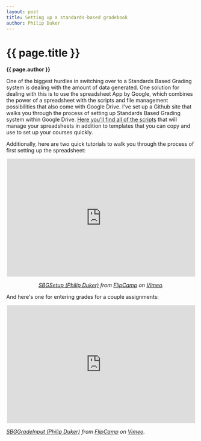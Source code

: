 ```yaml
---
layout: post
title: Setting up a standards-based gradebook
author: Philip Duker
---
```


{{ page.title }}  
================  
**{{ page.author }}**

One of the biggest hurdles in switching over to a Standards Based Grading system is dealing with the amount of data generated.  One solution for dealing with this is to use the spreadsheet App by Google, which combines the power of a spreadsheet with the scripts and file management possibilities that also come with Google Drive.  I've set up a Github site that walks you through the process of setting up Standards Based Grading system within Google Drive.  [Here you'll find all of the scripts](https://github.com/pduker/SBG-Scripts-for-GDocs) that will manage your spreadsheets in addition to templates that you can copy and use to set up your courses quickly.  

Additionally, here are two quick tutorials to walk you through the process of first setting up the spreadsheet: 


<div style="text-align: center;">
<iframe src="http://player.vimeo.com/video/77757257" width="500" height="313" frameborder="0" webkitAllowFullScreen="" mozallowfullscreen="" allowFullScreen=""> </iframe> 
</div>

<div style="text-align: center;">

*[SBGSetup (Philip Duker)](http://vimeo.com/77757257) from [FlipCamp](http://vimeo.com/user19882083) on [Vimeo](http://vimeo.com).*

</div>

And here's one for entering grades for a couple assignments:

<div style="text-align: center;">
<iframe src="http://player.vimeo.com/video/77760283" width="500" height="313" frameborder="0" webkitAllowFullScreen="" mozallowfullscreen="" allowFullScreen=""> </iframe> 
</div>

*[SBGGradeInput (Philip Duker)](http://vimeo.com/77760283) from [FlipCamp](http://vimeo.com/user19882083) on [Vimeo](http://vimeo.com).*
